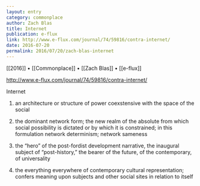 ```yaml
---
layout: entry
category: commonplace
author: Zach Blas
title: Internet
publication: e-flux
link: http://www.e-flux.com/journal/74/59816/contra-internet/
date: 2016-07-20
permalink: 2016/07/20/zach-blas-internet
---
```


[[2016]] • [[Commonplace]] • [[Zach Blas]] • [[e-flux]]

http://www.e-flux.com/journal/74/59816/contra-internet/

Internet

1. an architecture or structure of power coexstensive with the space of the social

2. the dominant network form; the new realm of the absolute from which social possibility is dictated or by which it is constrained; in this formulation network determinism; network sameness

3. the “hero” of the post-fordist development narrative, the inaugural subject of “post-history,” the bearer of the future, of the contemporary, of universality

4. the everything everywhere of contemporary cultural representation; confers meaning upon subjects and other social sites in relation to itself